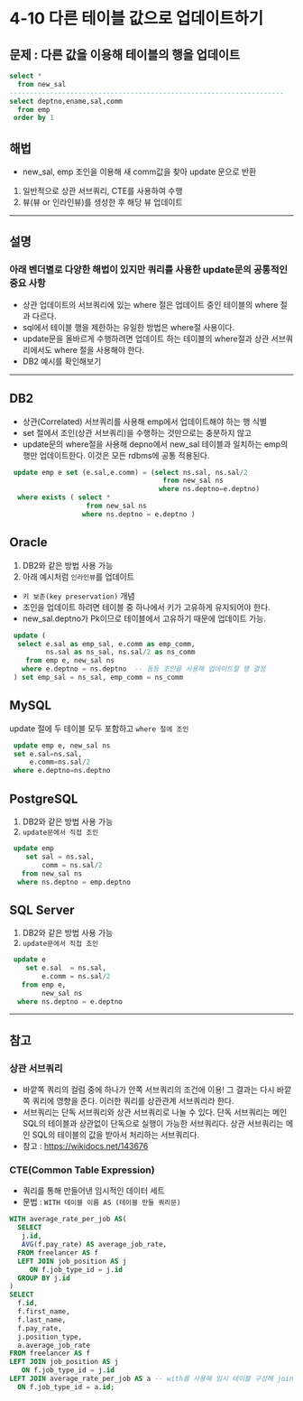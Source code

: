 # 4-10 다른 테이블 값으로 업데이트하기

## 문제 : 다른 값을 이용해 테이블의 행을 업데이트

```sql
select *
  from new_sal
--------------------------------------------------------------------
select deptno,ename,sal,comm
  from emp
 order by 1
```

## 해법
- new_sal, emp 조인을 이용해 새 comm값을 찾아 update 문으로 반환
1. 일반적으로 상관 서브쿼리, CTE를 사용하여 수행
2. 뷰(뷰 or 인라인뷰)를 생성한 후 해당 뷰 업데이트

---

## 설명
### 아래 벤더별로 다양한 해법이 있지만 쿼리를 사용한 update문의 공통적인 중요 사항
- 상관 업데이트의 서브쿼리에 있는 where 절은 업데이트 중인 테이블의 where 절과 다르다. 
- sql에서 테이블 행을 제한하는 유일한 방법은 where절 사용이다. 
- update문을 올바르게 수행하려면 업데이트 하는 테이블의 where절과 상관 서브쿼리에서도 where 절을 사용해야 한다.
- DB2 예시를 확인해보기


---

## DB2 
- 상관(Correlated) 서브쿼리를 사용해 emp에서 업데이트해야 하는 행 식별
- set 절에서 조인(상관 서브쿼리)을 수행하는 것만으로는 충분하지 않고
- update문의 where절을 사용해 depno에서 new_sal 테이블과 일치하는 emp의 행만 업데이트한다. 이것은 모든 rdbms에 공통 적용된다.
```sql
 update emp e set (e.sal,e.comm) = (select ns.sal, ns.sal/2
                                      from new_sal ns
                                     where ns.deptno=e.deptno)
  where exists ( select *
                   from new_sal ns
                  where ns.deptno = e.deptno )
```

## Oracle
1. DB2와 같은 방법 사용 가능 
2. 아래 예시처럼 `인라인뷰`를 업데이트 
  - `키 보존(key preservation)` 개념 
  - 조인을 업데이트 하려면 테이블 중 하나에서 키가 고유하게 유지되어야 한다. 
  - new_sal.deptno가 Pk이므로 테이블에서 고유하기 때문에 업데이트 가능.
```sql
 update (
  select e.sal as emp_sal, e.comm as emp_comm,
         ns.sal as ns_sal, ns.sal/2 as ns_comm
    from emp e, new_sal ns
   where e.deptno = ns.deptno  -- 동등 조인을 사용해 업데이트할 행 결정 
 ) set emp_sal = ns_sal, emp_comm = ns_comm
```


## MySQL
update 절에 두 테이블 모두 포함하고 `where 절에 조인`
```sql
 update emp e, new_sal ns
 set e.sal=ns.sal,
     e.comm=ns.sal/2
 where e.deptno=ns.deptno
```


## PostgreSQL
1. DB2와 같은 방법 사용 가능 
2. `update문에서 직접 조인`  
```sql
 update emp
    set sal = ns.sal,
        comm = ns.sal/2
   from new_sal ns
  where ns.deptno = emp.deptno
```

## SQL Server
1. DB2와 같은 방법 사용 가능 
2. `update문에서 직접 조인`
```sql
 update e
    set e.sal  = ns.sal,
        e.comm = ns.sal/2
   from emp e,
        new_sal ns
  where ns.deptno = e.deptno
```

  
---
  
## 참고
  
### 상관 서브쿼리
- 바깥쪽 쿼리의 컬럼 중에 하나가 안쪽 서브쿼리의 조건에 이용! 그 결과는 다시 바깥쪽 쿼리에 영향을 준다. 이러한 쿼리를 상관관계 서브쿼리라 한다.
- 서브쿼리는 단독 서브쿼리와 상관 서브쿼리로 나눌 수 있다. 
단독 서브쿼리는 메인 SQL의 테이블과 상관없이 단독으로 실행이 가능한 서브쿼리다. 
상관 서브쿼리는 메인 SQL의 테이블의 값을 받아서 처리하는 서브쿼리다.
- 참고 : https://wikidocs.net/143676

### CTE(Common Table Expression)
- 쿼리를 통해 만들어낸 임시적인 데이터 세트
- 문법 : `WITH 테이블 이름 AS (테이블 만들 쿼리문)`
  
```sql
WITH average_rate_per_job AS(
  SELECT
   j.id,
   AVG(f.pay_rate) AS average_job_rate,
  FROM freelancer AS f
  LEFT JOIN job_position AS j
     ON f.job_type_id = j.id
  GROUP BY j.id
)
SELECT
  f.id,
  f.first_name,
  f.last_name,
  f.pay_rate,
  j.position_type,
  a.average_job_rate
FROM freelancer AS f
LEFT JOIN job_position AS j
   ON f.job_type_id = j.id
LEFT JOIN average_rate_per_job AS a -- with를 사용해 임시 테이블 구성해 join문이 깔끔해짐
  ON f.job_type_id = a.id;
``` 
